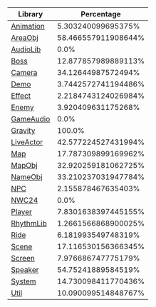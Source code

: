 | Library | Percentage |
| ------------- | ------------- |
| [Animation](https://github.com/shibbo/Petari/blob/master/docs/lib/Animation.md) | 5.303240099695375% |
| [AreaObj](https://github.com/shibbo/Petari/blob/master/docs/lib/AreaObj.md) | 58.466557911908644% |
| [AudioLib](https://github.com/shibbo/Petari/blob/master/docs/lib/AudioLib.md) | 0.0% |
| [Boss](https://github.com/shibbo/Petari/blob/master/docs/lib/Boss.md) | 12.877857989889113% |
| [Camera](https://github.com/shibbo/Petari/blob/master/docs/lib/Camera.md) | 34.12644987572494% |
| [Demo](https://github.com/shibbo/Petari/blob/master/docs/lib/Demo.md) | 3.7442572741194486% |
| [Effect](https://github.com/shibbo/Petari/blob/master/docs/lib/Effect.md) | 2.2184743124026984% |
| [Enemy](https://github.com/shibbo/Petari/blob/master/docs/lib/Enemy.md) | 3.920409631175268% |
| [GameAudio](https://github.com/shibbo/Petari/blob/master/docs/lib/GameAudio.md) | 0.0% |
| [Gravity](https://github.com/shibbo/Petari/blob/master/docs/lib/Gravity.md) | 100.0% |
| [LiveActor](https://github.com/shibbo/Petari/blob/master/docs/lib/LiveActor.md) | 42.577224527431994% |
| [Map](https://github.com/shibbo/Petari/blob/master/docs/lib/Map.md) | 17.787309899169962% |
| [MapObj](https://github.com/shibbo/Petari/blob/master/docs/lib/MapObj.md) | 32.920259181062725% |
| [NameObj](https://github.com/shibbo/Petari/blob/master/docs/lib/NameObj.md) | 33.210237031947784% |
| [NPC](https://github.com/shibbo/Petari/blob/master/docs/lib/NPC.md) | 2.155878467635403% |
| [NWC24](https://github.com/shibbo/Petari/blob/master/docs/lib/NWC24.md) | 0.0% |
| [Player](https://github.com/shibbo/Petari/blob/master/docs/lib/Player.md) | 7.8301638397445155% |
| [RhythmLib](https://github.com/shibbo/Petari/blob/master/docs/lib/RhythmLib.md) | 1.2661566868900025% |
| [Ride](https://github.com/shibbo/Petari/blob/master/docs/lib/Ride.md) | 6.181993549748319% |
| [Scene](https://github.com/shibbo/Petari/blob/master/docs/lib/Scene.md) | 17.116530156366345% |
| [Screen](https://github.com/shibbo/Petari/blob/master/docs/lib/Screen.md) | 7.976686747775179% |
| [Speaker](https://github.com/shibbo/Petari/blob/master/docs/lib/Speaker.md) | 54.75241889584519% |
| [System](https://github.com/shibbo/Petari/blob/master/docs/lib/System.md) | 14.730098411770436% |
| [Util](https://github.com/shibbo/Petari/blob/master/docs/lib/Util.md) | 10.090099514848767% |
